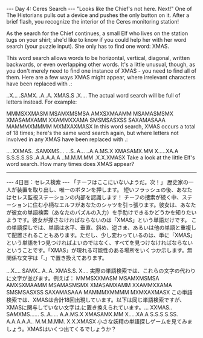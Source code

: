 --- Day 4: Ceres Search ---
"Looks like the Chief's not here. Next!" One of The Historians pulls out a device and pushes the only button on it. After a brief flash, you recognize the interior of the Ceres monitoring station!

As the search for the Chief continues, a small Elf who lives on the station tugs on your shirt; she'd like to know if you could help her with her word search (your puzzle input). She only has to find one word: XMAS.

This word search allows words to be horizontal, vertical, diagonal, written backwards, or even overlapping other words. It's a little unusual, though, as you don't merely need to find one instance of XMAS - you need to find all of them. Here are a few ways XMAS might appear, where irrelevant characters have been replaced with .:


..X...
.SAMX.
.A..A.
XMAS.S
.X....
The actual word search will be full of letters instead. For example:

MMMSXXMASM
MSAMXMSMSA
AMXSXMAAMM
MSAMASMSMX
XMASAMXAMM
XXAMMXXAMA
SMSMSASXSS
SAXAMASAAA
MAMMMXMMMM
MXMXAXMASX
In this word search, XMAS occurs a total of 18 times; here's the same word search again, but where letters not involved in any XMAS have been replaced with .:

....XXMAS.
.SAMXMS...
...S..A...
..A.A.MS.X
XMASAMX.MM
X.....XA.A
S.S.S.S.SS
.A.A.A.A.A
..M.M.M.MM
.X.X.XMASX
Take a look at the little Elf's word search. How many times does XMAS appear?

--------------------------------
--- 4日目：セレス検索 ---
「チーフはここにいないようだ。次！」 歴史家の一人が装置を取り出し、唯一のボタンを押します。 短いフラッシュの後、あなたはセレス監視ステーションの内部を認識します！
チーフの捜索が続く中、ステーションに住む小柄なエルフがあなたのシャツを引っ張ります。彼女は、あなたが彼女の単語検索（あなたのパズルの入力）を手助けできるかどうかを知りたいようです。彼女が探さなければならないのは「XMAS」という単語だけです。
この単語探しでは、単語は水平、垂直、斜め、逆さま、あるいは他の単語と重複して配置されることもあります。ただし、少し変わっているのは、単に「XMAS」という単語を1つ見つければよいのではなく、すべてを見つけなければならないということです。「XMAS」が現れる可能性のある場所をいくつか示します。無関係な文字は「.」で置き換えてあります。

...X....
SAMX..
A..A.
XMAS.S.
X....
実際の単語検索では、これらの文字の代わりに文字が並びます。例えば：
MMMSXXMASM
MSAMXMSMSA
AMXSXMAAMM
MSAMASMSMX
XMASAMXAMM
XXAMMXXAMA
SMSMSASXSS
SAXAMASAAA
MAMMMXMMMM
MXMXAXMASX
この単語検索では、XMASは合計18回出現しています。以下は同じ単語検索ですが、XMASに関与していない文字は.に置き換えられています。...
XXMAS..
SAMXMS......
S..A.....
A.A.MS.X
XMASAMX.MM
X.....XA.A
S.S.S.S.SS.
A.A.A.A.A..
M.M.M.MM.
X.X.XMASX
小さな妖精の単語探しゲームを見てみましょう。XMASはいくつ出てくるでしょうか？
